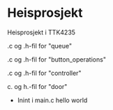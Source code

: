 # Heisprosjekt
Heisprosjekt i TTK4235

.c og .h-fil for "queue"

.c og .h-fil for "button_operations"

.c og .h-fil for "controller"

c. og h.-fil for "door"

 - Inint i main.c
 hello world

